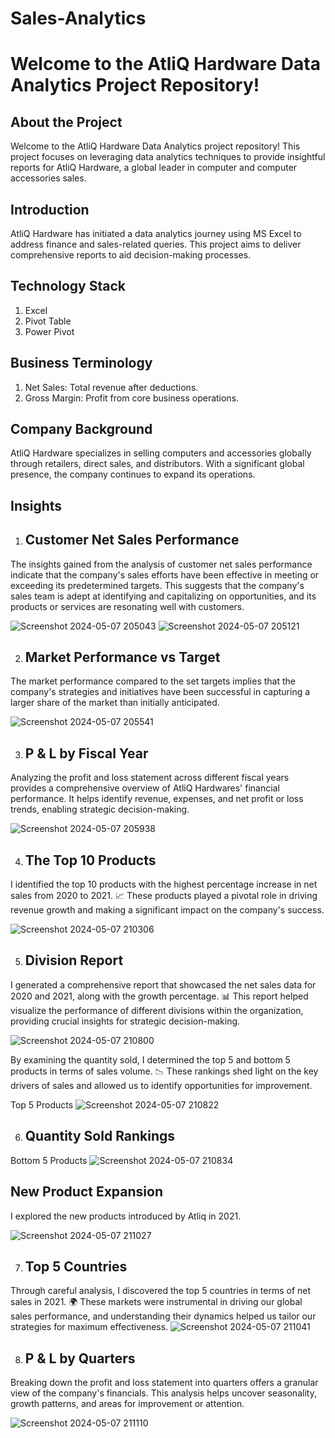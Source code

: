 # Sales-Analytics

# **Welcome to the AtliQ Hardware Data Analytics Project Repository!**

## About the Project

Welcome to the AtliQ Hardware Data Analytics project repository! This project focuses on leveraging data analytics techniques to provide insightful reports for AtliQ Hardware, a global leader in computer and computer accessories sales.

##  Introduction

AtliQ Hardware has initiated a data analytics journey using MS Excel to address finance and sales-related queries. This project aims to deliver comprehensive reports to aid decision-making processes.

## Technology Stack

1. Excel
2. Pivot Table
3. Power Pivot

## Business Terminology

1. Net Sales: Total revenue after deductions.
2. Gross Margin: Profit from core business operations.

## Company Background
AtliQ Hardware specializes in selling computers and accessories globally through retailers, direct sales, and distributors. With a significant global presence, the company continues to expand its operations.

## Insights

1. ## Customer Net Sales Performance

The insights gained from the analysis of customer net sales performance indicate that the company's sales efforts have been effective in meeting or exceeding its predetermined targets.
This suggests that the company's sales team is adept at identifying and capitalizing on opportunities, and its products or services are resonating well with customers.

![Screenshot 2024-05-07 205043](https://github.com/Kartiksinghbisen/Sales-Analytics/assets/139736045/c7c73fec-203a-4696-8353-3e411ad086bc)
![Screenshot 2024-05-07 205121](https://github.com/Kartiksinghbisen/Sales-Analytics/assets/139736045/70972e8d-a2c1-4049-b14f-5042aac42ae2)

2. ## Market Performance vs Target
The market performance compared to the set targets implies that the company's strategies and initiatives have been successful in capturing a larger share of the market than initially anticipated.


![Screenshot 2024-05-07 205541](https://github.com/Kartiksinghbisen/Sales-Analytics/assets/139736045/ac71b273-e9e7-4b9a-b408-8325c5fe328c)

3. ## P & L by Fiscal Year
   
Analyzing the profit and loss statement across different fiscal years provides a comprehensive overview of AtliQ Hardwares' financial performance.
It helps identify revenue, expenses, and net profit or loss trends, enabling strategic decision-making.

![Screenshot 2024-05-07 205938](https://github.com/Kartiksinghbisen/Sales-Analytics/assets/139736045/573bc667-d696-4e8e-993a-1826a3ab9f1d)

4. ## The Top 10 Products
I identified the top 10 products with the highest percentage increase in net sales from 2020 to 2021.
📈 These products played a pivotal role in driving revenue growth and making a significant impact on the company's success.

![Screenshot 2024-05-07 210306](https://github.com/Kartiksinghbisen/Sales-Analytics/assets/139736045/be0bee25-7e05-4490-941b-973ccd58bd65)


5. ## Division Report
I generated a comprehensive report that showcased the net sales data for 2020 and 2021, along with the growth percentage.
📊 This report helped visualize the performance of different divisions within the organization, providing crucial insights for strategic decision-making.

![Screenshot 2024-05-07 210800](https://github.com/Kartiksinghbisen/Sales-Analytics/assets/139736045/d3981823-4897-4319-a9ac-1a2136c2586c)

By examining the quantity sold, I determined the top 5 and bottom 5 products in terms of sales volume.
📉 These rankings shed light on the key drivers of sales and allowed us to identify opportunities for improvement.

Top 5 Products
![Screenshot 2024-05-07 210822](https://github.com/Kartiksinghbisen/Sales-Analytics/assets/139736045/3fa2476d-f9c0-4fd6-bf9c-2a499e072b8f)

6. ## Quantity Sold Rankings

Bottom 5 Products
![Screenshot 2024-05-07 210834](https://github.com/Kartiksinghbisen/Sales-Analytics/assets/139736045/0d273ea3-3c2b-4353-9945-79383fb651aa)

## New Product Expansion

I explored the new products introduced by Atliq in 2021.

![Screenshot 2024-05-07 211027](https://github.com/Kartiksinghbisen/Sales-Analytics/assets/139736045/834518d1-712f-4b68-abe9-72fb17641308)



7. ## Top 5 Countries

Through careful analysis, I discovered the top 5 countries in terms of net sales in 2021.
🌍 These markets were instrumental in driving our global sales performance, and understanding their dynamics helped us tailor our strategies for maximum effectiveness.
![Screenshot 2024-05-07 211041](https://github.com/Kartiksinghbisen/Sales-Analytics/assets/139736045/1b1e5fc9-fdf0-4c0e-bb9c-6b619af0b183)

8. ## P & L by Quarters

Breaking down the profit and loss statement into quarters offers a granular view of the company's financials.
This analysis helps uncover seasonality, growth patterns, and areas for improvement or attention.

![Screenshot 2024-05-07 211110](https://github.com/Kartiksinghbisen/Sales-Analytics/assets/139736045/9dd243b4-4a49-499f-80d7-b8208c66c4f9)



